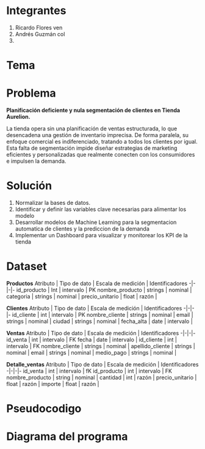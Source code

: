 # Integrantes
1. Ricardo Flores ven
2. Andrés Guzmán col
3. 
# Tema

# Problema
**Planificación deficiente y nula segmentación de clientes en Tienda Aurelion.**

La tienda opera sin una planificación de ventas estructurada, lo que desencadena una gestión de inventario imprecisa. De forma paralela, su enfoque comercial es indiferenciado, tratando a todos los clientes por igual. Esta falta de segmentación impide diseñar estrategias de marketing eficientes y personalizadas que realmente conecten con los consumidores e impulsen la demanda.
# Solución
1. Normalizar la bases de datos.
2. Identificar y definir las variables clave necesarias para alimentar los modelo
3. Desarrollar modelos de Machine Learning para la segmentacion automatica de clientes y la prediccion de la demanda
4. Implementar un Dashboard para visualizar y monitorear los KPI de la tienda
# Dataset
**Productos**
Atributo | Tipo de dato | Escala de medición | Identificadores
-|-|-|-
id_producto | Int | intervalo | PK
nombre_producto | strings | nominal | 
categoria | strings | nominal |
precio_unitario | float | razón |

**Clientes**
Atributo | Tipo de dato | Escala de medición | Identificadores
-|-|-|-
id_cliente | int | intervalo | PK
nombre_cliente | strings | nominal | 
email | strings | nominal | 
ciudad | strings | nominal |
fecha_alta | date | intervalo |

 **Ventas**
Atributo | Tipo de dato | Escala de medición | Identificadores
-|-|-|-
 id_venta | int | intervalo | FK
 fecha	| date | intervalo |
 id_cliente	| int | intervalo | FK 
 nombre_cliente	| strings | nominal | 
 apellido_cliente	| strings | nominal | 
 email | strings | nominal |
 medio_pago | strings | nominal |

 **Detalle_ventas**
Atributo | Tipo de dato | Escala de medición | Identificadores
-|-|-|-
id_venta | int | intervalo | fK
id_producto | int | intervalo | FK
nombre_producto | string | nominal |
cantidad | int | razón |
precio_unitario |	float | razón |
importe | float | razón | 
 
# Pseudocodigo
# Diagrama del programa
